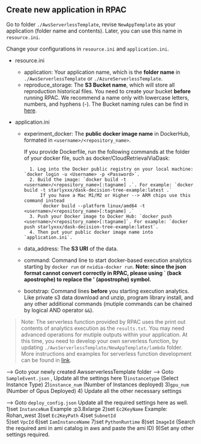 ## Create new application in RPAC

Go to folder `./AwsServerlessTemplate`, revise `NewAppTemplate` as your application (folder name and contents). Later, you can use this name in `resource.ini`.

Change your configurations in `resource.ini` and `application.ini`.
- resource.ini
    - application: Your application name, which is the **folder name** in `./AwsServerlessTemplate` or `./AzureServerlessTemplate`. 
    - reproduce_storage: The **S3 Bucket name**, which will store all reproduction historical files. You need to create your bucket **before** running RPAC. We recommend a name only with lowercase letters, numbers, and hyphens (-). The Bucket naming rules can be find in [here](https://docs.aws.amazon.com/AmazonS3/latest/userguide/bucketnamingrules.html).
 
- application.ini
    - experiment_docker: The **public docker image name** in DockerHub, formated in `<username>/<repository_name>`.
  
        If you provide Dockerfile, run the following commands at the folder of your docker file, such as docker/CloudRetrievalViaDask: 
        
            1. Log into the Docker public registry on your local machine: `docker login -u <Username> -p <Password>`.  
            2. Build the image: `docker build -t <username>/<repository_name>[:tagname] .`. For example: `docker build -t starlyxxx/dask-decision-tree-example:latest .`  
                If you have a Mac M1/M2 or Higher --> ARM chips use this command instead
                `docker build --platform linux/amd64 -t <username>/<repository_name>[:tagname] .` 
            3. Push your Docker image to Docker Hub: `docker push <username>/<repository_name>[:tagname]`. For example: `docker push starlyxxx/dask-decision-tree-example:latest`.  
            4. Then put your public docker image name into `application.ini`.  
    - data_address: The **S3 URI** of the data.
    - command: Command line to start docker-based execution analytics starting by `docker run` or `nvidia-docker run`. **Note: since the json format cannot convert correctly in RPAC, please using ` (back apostrophe) to replace the ' (apostrophe) symbol.** 
    - bootstrap: Command lines **before** you starting execution analytics. Like private s3 data download and unzip, program library install, and any other additional commands (mutiple commands can be chained by logical AND operator `&&`).

> Note: The serverless function provided by RPAC uses the print out contents of analytics execution as the `results.txt`. You may need advanced operations for mutiple outputs within your application. At this time, you need to develop your own serverless function, by updating `./AwsServerlessTemplate/NewAppTemplate/lambda` folder. More instructions and examples for serverless function development can be found in [link](https://github.com/serverless/examples).




--> Goto your newly created AwsserverlessTemplate folder
--> Goto `SampleEvent.json` , Update all the settings here
        1)`instancetype` (Select Instance Type)
        2)`instance_num` (Number of Instances deployed)
        3)`gpu_num` (Number of Gpus Deployed)
        4) Update all the other necessary settings 

--> Goto `deploy_config.json` Update all the required settings here as well.
        1)set `InstanceNum` Example :p3.8xlarge
        2)set `Ec2KeyName` Example: Rohan_west
        3)set `Ec2KeyPath`
        4)set `SubnetId`    
        5)set `VpcId`
        6)set `IamInstanceName`
        7)set `PythonRuntime`
        8)set `ImageId` (Search the required ami in ami catalog in aws and paste the ami ID)
        9)Set any other settings required.